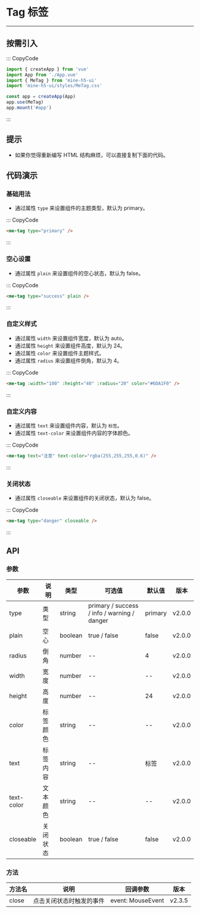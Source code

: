 # Tag 标签

---

## 按需引入

::: CopyCode

```js
import { createApp } from 'vue'
import App from './App.vue'
import { MeTag } from 'mine-h5-ui'
import 'mine-h5-ui/styles/MeTag.css'

const app = createApp(App)
app.use(MeTag)
app.mount('#app')
```

:::

## 提示

- 如果你觉得重新编写 HTML 结构麻烦，可以直接复制下面的代码。

## 代码演示

### 基础用法

- 通过属性 `type` 来设置组件的主题类型，默认为 primary。

::: CopyCode

```html
<me-tag type="primary" />
```

:::

### 空心设置

- 通过属性 `plain` 来设置组件的空心状态，默认为 false。

::: CopyCode

```html
<me-tag type="success" plain />
```

:::

### 自定义样式

- 通过属性 `width` 来设置组件宽度，默认为 auto。
- 通过属性 `height` 来设置组件高度，默认为 24。
- 通过属性 `color` 来设置组件主题样式。
- 通过属性 `radius` 来设置组件倒角，默认为 4。

::: CopyCode

```html
<me-tag :width="100" :height="40" :radius="20" color="#6DA1F0" />
```

:::

### 自定义内容

- 通过属性 `text` 来设置组件内容，默认为 `标签`。
- 通过属性 `text-color` 来设置组件内容的字体颜色。

::: CopyCode

```html
<me-tag text="注意" text-color="rgba(255,255,255,0.6)" />
```

:::

### 关闭状态

- 通过属性 `closeable` 来设置组件的关闭状态，默认为 false。

::: CopyCode

```html
<me-tag type="danger" closeable />
```

:::

## API

### 参数

| 参数       | 说明     | 类型    | 可选值                                      | 默认值  | 版本   |
| ---------- | -------- | ------- | ------------------------------------------- | ------- | ------ |
| type       | 类型     | string  | primary / success / info / warning / danger | primary | v2.0.0 |
| plain      | 空心     | boolean | true / false                                | false   | v2.0.0 |
| radius     | 倒角     | number  | --                                          | 4       | v2.0.0 |
| width      | 宽度     | number  | --                                          | --      | v2.0.0 |
| height     | 高度     | number  | --                                          | 24      | v2.0.0 |
| color      | 标签颜色 | string  | --                                          | --      | v2.0.0 |
| text       | 标签内容 | string  | --                                          | 标签    | v2.0.0 |
| text-color | 文本颜色 | string  | --                                          | --      | v2.0.0 |
| closeable  | 关闭状态 | boolean | true / false                                | false   | v2.0.0 |

### 方法

| 方法名 | 说明                     | 回调参数          | 版本   |
| ------ | ------------------------ | ----------------- | ------ |
| close  | 点击关闭状态时触发的事件 | event: MouseEvent | v2.3.5 |
